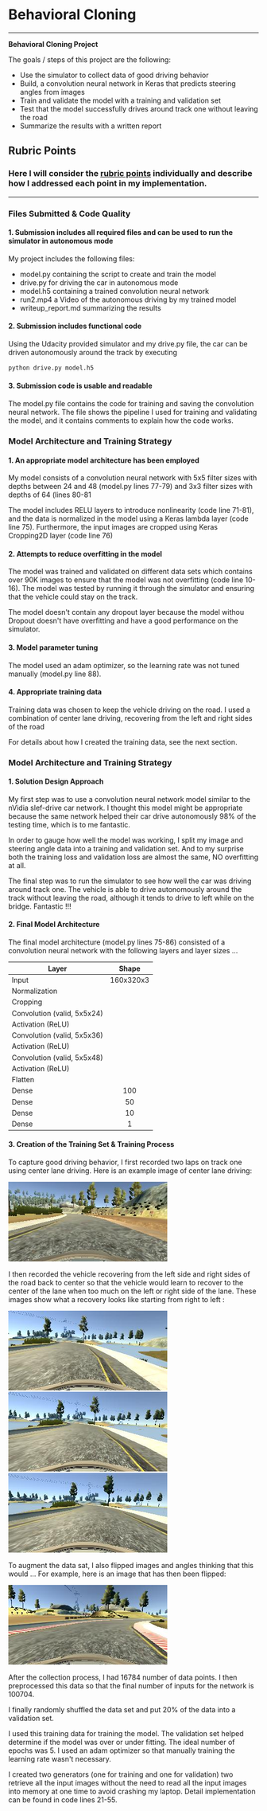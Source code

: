 # **Behavioral Cloning** 
---

**Behavioral Cloning Project**

The goals / steps of this project are the following:
* Use the simulator to collect data of good driving behavior
* Build, a convolution neural network in Keras that predicts steering angles from images
* Train and validate the model with a training and validation set
* Test that the model successfully drives around track one without leaving the road
* Summarize the results with a written report


[image1]: ./report/center.jpg "Center Image"
[image2]: ./report/recover_1.jpg "Recover_1"
[image3]: ./report/recover_2.jpg "Recover_2"
[image4]: ./report/recover_3.jpg "Recover_3"
[image5]: ./report/flip.jpg "Flip"

## Rubric Points
### Here I will consider the [rubric points](https://review.udacity.com/#!/rubrics/432/view) individually and describe how I addressed each point in my implementation.  

---
### Files Submitted & Code Quality

#### 1. Submission includes all required files and can be used to run the simulator in autonomous mode

My project includes the following files:
* model.py containing the script to create and train the model
* drive.py for driving the car in autonomous mode
* model.h5 containing a trained convolution neural network 
* run2.mp4 a Video of the autonomous driving by my trained model
* writeup_report.md summarizing the results

#### 2. Submission includes functional code
Using the Udacity provided simulator and my drive.py file, the car can be driven autonomously around the track by executing 
```sh
python drive.py model.h5
```

#### 3. Submission code is usable and readable

The model.py file contains the code for training and saving the convolution neural network. The file shows the pipeline I used for training and validating the model, and it contains comments to explain how the code works.

### Model Architecture and Training Strategy

#### 1. An appropriate model architecture has been employed

My model consists of a convolution neural network with 5x5 filter sizes with depths between 24 and 48 (model.py lines 77-79) and 3x3 filter sizes with depths of 64 (lines 80-81 

The model includes RELU layers to introduce nonlinearity (code line 71-81), and the data is normalized in the model using a Keras lambda layer (code line 75). Furthermore, the input images are cropped using Keras Cropping2D layer (code line 76) 

#### 2. Attempts to reduce overfitting in the model

The model was trained and validated on different data sets which contains over 90K images to ensure that the model was not overfitting (code line 10-16). The model was tested by running it through the simulator and ensuring that the vehicle could stay on the track.

The model doesn't contain any dropout layer because the model withou Dropout doesn't have overfitting and have a good performance on the simulator. 

#### 3. Model parameter tuning

The model used an adam optimizer, so the learning rate was not tuned manually (model.py line 88).

#### 4. Appropriate training data

Training data was chosen to keep the vehicle driving on the road. I used a combination of center lane driving, recovering from the left and right sides of the road 

For details about how I created the training data, see the next section. 

### Model Architecture and Training Strategy

#### 1. Solution Design Approach

My first step was to use a convolution neural network model similar to the nVidia slef-drive car network. I thought this model might be appropriate because the same network helped their car drive autonomously 98% of the testing time, which is to me fantastic. 

In order to gauge how well the model was working, I split my image and steering angle data into a training and validation set. And to my surprise both the training loss and validation loss are almost the same, NO overfitting at all.  

The final step was to run the simulator to see how well the car was driving around track one. The vehicle is able to drive autonomously around the track without leaving the road, although it tends to drive to left while on the bridge. Fantastic !!!

#### 2. Final Model Architecture

The final model architecture (model.py lines 75-86) consisted of a convolution neural network with the following layers and layer sizes ...

|Layer                           | Shape    |
|--------------------------------|:--------:|
|Input                           | 160x320x3|
|Normalization                   |          | 
|Cropping                        |          |
|Convolution (valid, 5x5x24)     |          |
|Activation  (ReLU)              |          |
|Convolution (valid, 5x5x36)     |          |
|Activation  (ReLU)              |          |
|Convolution (valid, 5x5x48)     |          |
|Activation  (ReLU)              |          |
|Flatten                         |          |
|Dense                           | 100      |
|Dense                           | 50       |
|Dense                           | 10       |
|Dense                           | 1        |
 

#### 3. Creation of the Training Set & Training Process

To capture good driving behavior, I first recorded two laps on track one using center lane driving. Here is an example image of center lane driving:

![alt text][image1]

I then recorded the vehicle recovering from the left side and right sides of the road back to center so that the vehicle would learn to recover to the center of the lane when too much on the left or right side of the lane. These images show what a recovery looks like starting from right to left :

![alt text][image2]
![alt text][image3]
![alt text][image4]

To augment the data sat, I also flipped images and angles thinking that this would ... For example, here is an image that has then been flipped:

![alt text][image5]

After the collection process, I had 16784 number of data points. I then preprocessed this data so
that the final number of inputs for the network is 100704.

I finally randomly shuffled the data set and put 20% of the data into a validation set. 

I used this training data for training the model. The validation set helped determine if the model was over or under fitting. The ideal number of epochs was 5. I used an adam optimizer so that manually training the learning rate wasn't necessary.

I created two generators (one for training and one for validation) two retrieve all the input images
without the need to read all the input images into memory at one time to avoid crashing my laptop.
Detail implementation can be found in code lines 21-55. 
